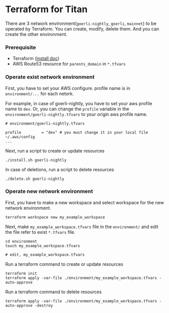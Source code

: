 # Terraform for Titan

There are 3 network environment(`goerli-nightly`, `goerli`, `mainnet`) to be operated by Terraform.
You can create, modify, delete them. And you can create the other environment.

### Prerequisite

- Terraform ([install doc](https://developer.hashicorp.com/terraform/downloads))
- AWS Route53 resource for `parents_domain` in `*.tfvars`

### Operate exist network environment

First, you have to set your AWS configure. profile name is in `environment/...` for each netork.

For example, in case of goerli-nightly, you have to set your aws profile name to `dev`. Or, you can change the `profile` variable in the `environment/goerli-nightly.tfvars` to your origin aws profile name.

```
# environment/goerli-nightly.tfvars

profile         = "dev" # you must change it in your local file ~/.aws/config
...

```

Next, run a script to create or update resources

```
./install.sh goerli-nightly
```

In case of deletions, run a script to delete resources

```
./delete.sh goerli-nightly
```

### Operate new network environment

First, you have to make a new workspace and select workspace for the new network environment.

```
terraform workspace new my_example_workspace
```

Next, make `my_example_workspace.tfvars` file in the `environment/` and edit the file refer to exist `*.tfvars` file.

```
cd environment
touch my_example_workspace.tfvars

# edit, my_example_workspace.tfvars
```

Run a terraform command to create or update resources

```
terraform init
terraform apply -var-file ./environment/my_example_workspace.tfvars -auto-approve
```

Run a terraform command to delete resources

```
terraform apply -var-file ./environment/my_example_workspace.tfvars -auto-approve -destroy
```
